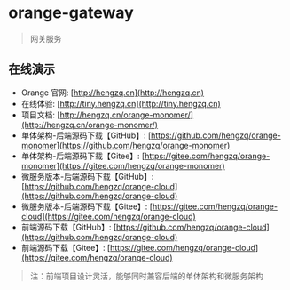 # orange-gateway
> 网关服务

## 在线演示
- Orange 官网: [http://hengzq.cn](http://hengzq.cn)
- 在线体验: [http://tiny.hengzq.cn](http://tiny.hengzq.cn)
- 项目文档: [http://hengzq.cn/orange-monomer/](http://hengzq.cn/orange-monomer/)
- 单体架构-后端源码下载【GitHub】: [https://github.com/hengzq/orange-monomer](https://github.com/hengzq/orange-monomer)
- 单体架构-后端源码下载【Gitee】: [https://gitee.com/hengzq/orange-monomer](https://gitee.com/hengzq/orange-monomer)
- 微服务版本-后端源码下载【GitHub】: [https://github.com/hengzq/orange-cloud](https://github.com/hengzq/orange-cloud)
- 微服务版本-后端源码下载【Gitee】: [https://gitee.com/hengzq/orange-cloud](https://gitee.com/hengzq/orange-cloud)
- 前端源码下载【GitHub】: [https://github.com/hengzq/orange-cloud](https://github.com/hengzq/orange-cloud)
- 前端源码下载【Gitee】: [https://gitee.com/hengzq/orange-cloud](https://gitee.com/hengzq/orange-cloud)

> 注：前端项目设计灵活，能够同时兼容后端的单体架构和微服务架构

